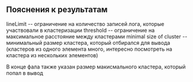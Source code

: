## Пояснения к результатам
lineLimit -- ограничение на количество записей лога, которые участвовали в кластеризации
threshold -- ограничение на максимальное расстояние между кластерами
minimal size of cluster -- минимальный размер кластера, который отбирался для вывода 
(кластеров из одного элемента много, интересно посмотреть на кластера из нескольких элементов)

В конце фала также указан размер макисмального кластера, который попал в вывод
